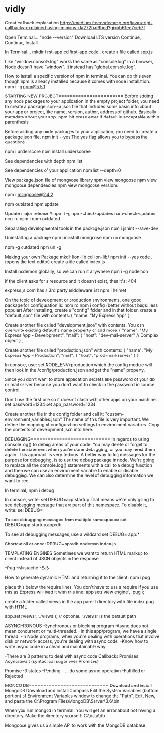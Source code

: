 # vidly

Great callback explanation
https://medium.freecodecamp.org/javascript-callbacks-explained-using-minions-da272f4d9bcd?gi=bb61ee7ceb7f

Open Terminal...
"node --version"
Download LTS version
	Continue, Continue, Install

In Terminal...
mkdir first-app
cd first-app
code .
create a file called app.js

Like "window.console.log" works the same as "console.log" in a browser,
Node doesn't have "window". It instead has "global.console.log".



How to install a specific version of npm in terminal. You can do this even though npm is already installed because it comes with node installation.
npm i -g npm@5.5.1

STARTING NEW PROJECT=======================
Before adding any node packages to your application in the empty project folder, you need to create a package.json--a json file that includes some basic info about your app or project, like name, version, author, address of github. Basically metadata about your app.
npm init
press enter if default is acceptable within parenthesis

Before adding any node packages to your application, you need to create a package.json file. 
npm init --yes
The yes flag allows you to bypass the questions




npm i underscore
npm install underscoree


See dependencies with depth
npm list

See dependencies of your application
npm list --depth=0

View package.json file of mongoose library
npm view mongoose
npm view mongoose dependencies
npm view mongoose versions

npm i mongoose@2.4.2

npm outdated
npm update

Update major release #
npm i -g npm-check-updates
npm-check-updates
ncu -u
npm i
npm outdated


Separating developmental tools in the package.json
npm i jshint --save-dev


Uninstalling a package
npm uninstall mongoose
npm un mongoose


npm -g outdated
npm un -g <name of global package>



Making your own Package
mkdir lion-lib
cd lion-lib/
npm init --yes
code .     (opens the text editor)
create a file called index.js


Install nodemon globally, so we can run it anywhere
npm i -g nodemon



if the client asks for a resource and it doesn't exist, then it's:
404

express.js.com has a 3rd party middleware list
npm i helmet


On the topic of development or production environments, one good package for configuration is:
npm rc
npm i config (better without bugs; less popular)
After installing, create a "config" folder and in that folder, create a "default.json" file with contents:
{
	"name: "My Express App"
}

Create another file called "development.json" with contents. You can overwrite existing default's name property or add more:
{
	"name": "My Express App - Development",
	"mail": {
		"host": "dev-mail-server" // Complex object
	}
}

Create another file called "production.json" with contents:
{
	"name": "My Express App - Production",
	"mail": {
		"host": "prod-mail-server"
	}
}

In console, use:
set NODE_ENV=production
which the config module will then look in the /config/production.json and get the "name" property.

Since you don't want to store application secrets like password of your db or mail server because you don't want to check in the password in source control.

Don't use the first one so it doesn't clash with other apps on your machine.
set password=1234
set app_password=1234

Create another file in the config folder and call it:
"custom-environment_variables.json"
The name of this file is very important. We define the mapping of configuration settings to environment variables. Copy the contents of development.json into here.


DEBUGGING============================
In regards to using console.log() to debug areas of your code. You may delete or forget to delete the statement when you're done debugging, or you may need them again. This approach is very tedious. A better way to log messages for the purpose for debugging, is to use the debug package in node. We're going to replace all the console.log() statements with a call to a debug function and then we can use an environment variable to enable or disable debugging. We can also determine the level of debugging information we want to see.

In terminal,
npm i debug

In console, write:
set DEBUG=app:startup
That means we're only going to see debugging message that are part of this namespace.
To disable it, write:
set DEBUG=

To see debugging messages from multiple namespaces:
set DEBUG=app:startup,app:db

To see all debugging messages, use a wildcard
set DEBUG= app:*

Shortcut all at once:
DEBUG=app:db nodemon index.js


TEMPLATING ENGINES
Sometimes we want to return HTML markup to client instead of JSON objects in the response

-Pug
-Mustache
-EJS

How to generate dynamic HTML and returning it to the client:
npm i pug

place this below the require lines. You don't have to use a require if you use this as Express will load it with this line:
app.set('view engine', 'pug');

create a folder called views in the app parent directory with file index.pug with HTML

app.set('views', './views'); // optional. './views' is the default path


ASYNCHRONOUS
-Synchronous or blocking program
-Async does not mean concurrent or multi-threaded.
-In this app/program, we have a single thread.
-In Node programs, when you're dealing with operations that involve disk or network access, you're dealing with async code.
-Know how to write async code in a clean and maintainable way.

-There are 3 patterns to deal with async code
Callbacks
Promises
Async/await (syntactical sugar over Promises)

Promise
	-3 states
		-Pending
		- ... do some async operation
		-Fulfilled or Rejected


MONGO DB============================
Download and install MongoDB
Download and install Compass
Edit the System Variables (bottom portion) of Environment Variables window to change the "Path". Edit, New, and paste the C:\Program Files\MongoDB\Server\3.6\bin

When you run mongod in terminal. You will get an error about not having a directory. Make the directory yourself: C:\data\db

Mongoose gives us a simple API to work with the MongoDB database.


